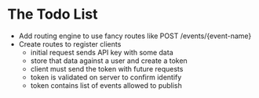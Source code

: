 # The Todo List

- Add routing engine to use fancy routes like POST /events/{event-name}
- Create routes to register clients
    - initial request sends API key with some data
    - store that data against a user and create a token
    - client must send the token with future requests
    - token is validated on server to confirm identify
    - token contains list of events allowed to publish
